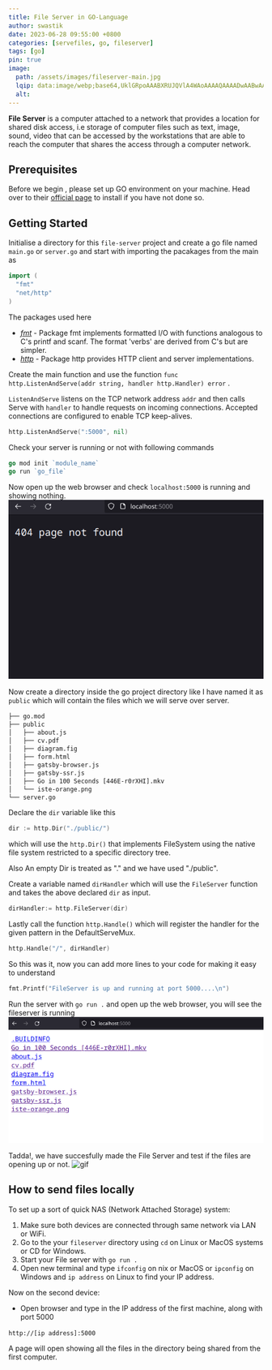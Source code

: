 ```yaml
---
title: File Server in GO-Language
author: swastik
date: 2023-06-28 09:55:00 +0800
categories: [servefiles, go, fileserver]
tags: [go]  
pin: true
image:
  path: /assets/images/fileserver-main.jpg
  lqip: data:image/webp;base64,UklGRpoAAABXRUJQVlA4WAoAAAAQAAAADwAABwAAQUxQSDIAAAARL0AmbZurmr57yyIiqE8oiG0bejIYEQTgqiDA9vqnsUSI6H+oAERp2HZ65qP/VIAWAFZQOCBCAAAA8AEAnQEqEAAIAAVAfCWkAALp8sF8rgRgAP7o9FDvMCkMde9PK7euH5M1m6VWoDXf2FkP3BqV0ZYbO6NA/VFIAAAA
  alt: 
---
```

**File Server** is a computer attached to a network that provides a location for shared disk access, i.e storage of computer files such as text, image, sound, video that can be accessed by the workstations that are able to reach the computer that shares the access through a computer network.

## Prerequisites
Before we begin , please set up GO environment on your machine. Head over to their [official page](https://go.dev/doc/install) to install if you have not done so.
## Getting Started
Initialise a directory for this `file-server` project and create a go file named `main.go` or `server.go`
and start with importing the pacakages from the main as
```go
import (
  "fmt"
  "net/http"
)
```
The packages used here
* *[fmt](https://pkg.go.dev/fmt)* -
Package fmt implements formatted I/O with functions analogous to C's printf and scanf. The format 'verbs' are derived from C's but are simpler. 
* *[http](https://pkg.go.dev/net/http)* - Package http provides HTTP client and server implementations. 

Create the main function and use the function `func http.ListenAndServe(addr string, handler http.Handler) error` .

`ListenAndServe` listens on the TCP network address `addr` and then calls Serve with `handler` to handle requests on incoming connections. Accepted connections are configured to enable TCP keep-alives.

```go
http.ListenAndServe(":5000", nil)
```
Check your server is running or not with following commands
```go
go mod init `module_name`
go run `go_file`
```
Now open up the web browser and check `localhost:5000` is running and showing nothing.
![404pagenotfound-image](/assets/images/404-fileserver.png)

Now create a directory inside the go project directory like I have named it as `public` which will contain the files which we will serve over server.
```console
├── go.mod
├── public
│   ├── about.js
│   ├── cv.pdf
│   ├── diagram.fig
│   ├── form.html
│   ├── gatsby-browser.js
│   ├── gatsby-ssr.js
│   ├── Go in 100 Seconds [446E-r0rXHI].mkv
│   └── iste-orange.png
└── server.go
```

Declare the `dir` variable like this
```go
dir := http.Dir("./public/")
```
which will use the `http.Dir()` that implements FileSystem using the native file system restricted to a specific directory tree.

Also An empty Dir is treated as "." and we have used "./public".

Create a variable named `dirHandler` which will use the `FileServer` function and takes the above declared `dir` as input.

```go
dirHandler:= http.FileServer(dir)
```
Lastly call the function `http.Handle()` which will register the handler for the given pattern in the DefaultServeMux.
```go
http.Handle("/", dirHandler)
```

So this was it, now you can add more lines to your code for making it easy to understand
```go
fmt.Printf("FileServer is up and running at port 5000....\n")
```
Run the server with `go run .` and open up the web browser, you will see the fileserver is running
![fileserver-running-image](/assets/images/fileserver-running.png)

Tadda!, we have succesfully made the File Server and test if the files are opening up or not.
![gif](/assets/gifs/test.gif)


## How to send files locally

To set up a sort of quick NAS (Network Attached Storage) system:
1. Make sure both devices are connected through same network via LAN or WiFi.
2. Go to the your `fileserver` directory using `cd` on Linux or MacOS systems or CD for Windows.
3. Start your File server with `go run .`
4. Open new terminal and type `ifconfig` on nix or MacOS or `ipconfig` on Windows and `ip address` on Linux to find your IP address.

Now on the second device:
* Open browser and type in the IP address of the first machine, along with port 5000

`http://[ip address]:5000`

A page will open showing all the files in the directory being shared from the first computer.